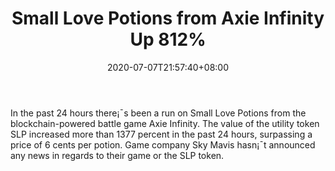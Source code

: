 ﻿---
title: "Small Love Potions from Axie Infinity Up 812%"
date: 2020-07-07T21:57:40+08:00
lastmod: 2020-07-07T16:45:40+08:00
draft: false
authors: ["Kenyon"]
description: "In the past 24 hours there¡¯s been a run on Small Love Potions from the blockchain-powered battle game Axie Infinity. The value of the utility token SLP increased more than 1377 percent in the past 24 hours, surpassing a price of 6 cents per potion. Game company Sky Mavis hasn¡¯t announced any news in regards to their game or the SLP token."
featuredImage: "small-love-potions-from-axie-infinity-up-812.png"
tags: ["Virtual World","Play to Earn"]
categories: ["news"]
news: ["Virtual World"]
weight: 
lightgallery: true
pinned: false
recommend: false
recommend1: false
---

In the past 24 hours there¡¯s been a run on Small Love Potions from the blockchain-powered battle game Axie Infinity. The value of the utility token SLP increased more than 1377 percent in the past 24 hours, surpassing a price of 6 cents per potion. Game company Sky Mavis hasn¡¯t announced any news in regards to their game or the SLP token.

<!--more-->

